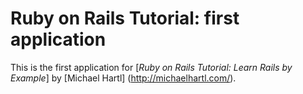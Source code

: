 # Ruby on Rails Tutorial: first application

This is the first application for
[*Ruby on Rails Tutorial: Learn Rails by Example*]
by [Michael Hartl] (http://michaelhartl.com/).
